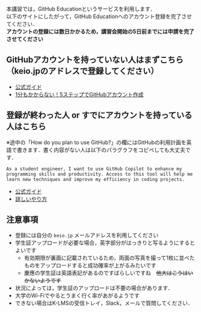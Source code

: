 本講習では，GitHub Educationというサービスを利用します．  
以下のサイトにしたがって，GitHub Educationへのアカウント登録を完了させてください．  
**アカウントの登録には数日かかるため，講習会開始の5日前までには申請を完了させてください**

## GitHubアカウントを持っていない人はまずこちら（keio.jpのアドレスで登録してください）
- [公式ガイド](https://docs.github.com/ja/get-started/start-your-journey/creating-an-account-on-github)
- [1分もかからない！5ステップでGitHubアカウント作成](https://reffect.co.jp/html/create_github_account_first_time)

## 登録が終わった人 or すでにアカウントを持っている人はこちら
※途中の「How do you plan to use GitHub?」の欄にはGitHubの利用計画を英語で書きます．書く内容がない人は以下のパラグラフをコピペしても大丈夫です．
```
As a student engineer, I want to use GitHub Copilot to enhance my programming skills and productivity. Access to this tool will help me learn new techniques and improve my efficiency in coding projects.
```

- [公式ガイド](https://docs.github.com/ja/education/explore-the-benefits-of-teaching-and-learning-with-github-education/github-education-for-students/apply-to-github-education-as-a-student)
- [詳しいやり方](https://zenn.dev/iizuka0000/articles/how-to-apply-for-github-education)

## 注意事項
- 登録には自分の `keio.jp` メールアドレスを利用してください
- 学生証アップロードが必要な場合，英字部分がはっきりと写るようにするとよいです
    - 有効期限が裏面に記載されているため，両面の写真を撮って1枚に並べたものをアップロードすると成功確率が上がるみたいです
    - 慶應の学生証は英語表記があるのですばらしいですね　~~他大はこうはいかないようです~~
- 状況によっては，学生証のアップロードは不要の場合があります．
- 大学のWi-Fiでやるとうまく行く率があがるようです
- できない場合はK-LMSの受信トレイ，Slack，メールで質問してください．
